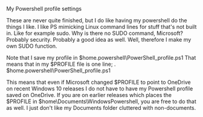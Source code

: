 My Powershell profile settings

These are never quite finished, but I do like having my powershell do the things I like.
I like PS mimicking Linux command lines for stuff that's not built in. Like for example sudo. Why is there no SUDO command, Microsoft?
Probably security. Probably a good idea as well. Well, therefore I make my own SUDO function.

Note that I save my profile in $home\.powershell\PowerShell_profile.ps1
That means that in my $PROFILE file is one line; 
. $home\.powershell\PowerShell_profile.ps1

This means that even if Microsoft changed $PROFILE to point to OneDrive on recent Windows 10 releases I do not have to have my Powershell profile saved on OneDrive.
If you are on earlier releases which places the $PROFILE in $home\Documents\WindowsPowershell, you are free to do that as well. I just don't like my Documents folder cluttered with non-documents.

